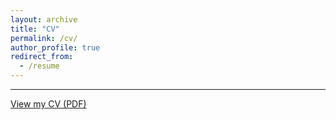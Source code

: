 ```yaml
---
layout: archive
title: "CV"
permalink: /cv/
author_profile: true
redirect_from:
  - /resume
---
```


---
<a href="https://github.com/lilhongxy/lilhongxy.github.io/blob/master/files/cv_hxy.pdf" target="_blank">View my CV (PDF)</a>


